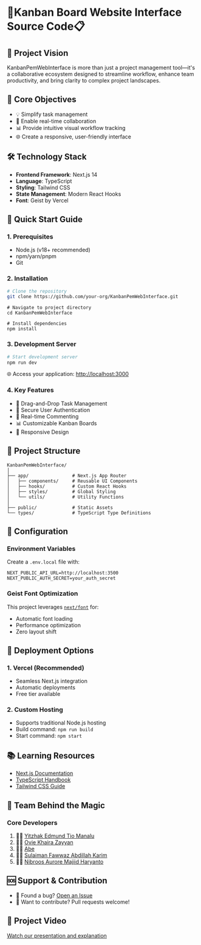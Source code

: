 # 🚀Kanban Board Website Interface Source Code📋

## 🌟 Project Vision
KanbanPemWebInterface is more than just a project management tool—it's a collaborative ecosystem designed to streamline workflow, enhance team productivity, and bring clarity to complex project landscapes.

## 🎯 Core Objectives
- 💡 Simplify task management
- 🔄 Enable real-time collaboration
- 📊 Provide intuitive visual workflow tracking
- 🌐 Create a responsive, user-friendly interface

## 🛠 Technology Stack
- **Frontend Framework**: Next.js 14
- **Language**: TypeScript
- **Styling**: Tailwind CSS
- **State Management**: Modern React Hooks
- **Font**: Geist by Vercel

## 🚀 Quick Start Guide

### 1. Prerequisites
- Node.js (v18+ recommended)
- npm/yarn/pnpm
- Git

### 2. Installation
```bash
# Clone the repository
git clone https://github.com/your-org/KanbanPemWebInterface.git
```
```
# Navigate to project directory
cd KanbanPemWebInterface
```
```
# Install dependencies
npm install
```

### 3. Development Server
```bash
# Start development server
npm run dev
```
🌐 Access your application: [http://localhost:3000](http://localhost:3000)

### 4. Key Features
- 📝 Drag-and-Drop Task Management
- 🔐 Secure User Authentication
- 💬 Real-time Commenting
- 📊 Customizable Kanban Boards
- 🎨 Responsive Design

## 🧩 Project Structure
```
KanbanPemWebInterface/
│
├── app/                # Next.js App Router
│   ├── components/     # Reusable UI Components
│   ├── hooks/          # Custom React Hooks
│   ├── styles/         # Global Styling
│   └── utils/          # Utility Functions
│
├── public/             # Static Assets
└── types/              # TypeScript Type Definitions
```

## 🔧 Configuration

### Environment Variables
Create a `.env.local` file with:
```env
NEXT_PUBLIC_API_URL=http://localhost:3500
NEXT_PUBLIC_AUTH_SECRET=your_auth_secret
```

### Geist Font Optimization
This project leverages [`next/font`](https://nextjs.org/docs/app/building-your-application/optimizing/fonts) for:
- Automatic font loading
- Performance optimization
- Zero layout shift

## 🚀 Deployment Options

### 1. Vercel (Recommended)
- Seamless Next.js integration
- Automatic deployments
- Free tier available

### 2. Custom Hosting
- Supports traditional Node.js hosting
- Build command: `npm run build`
- Start command: `npm start`

## 📚 Learning Resources
- [Next.js Documentation](https://nextjs.org/docs)
- [TypeScript Handbook](https://www.typescriptlang.org/docs/)
- [Tailwind CSS Guide](https://tailwindcss.com/docs)

## 🤝 Team Behind the Magic

### Core Developers
1. 👨‍💻 [Yitzhak Edmund Tio Manalu](https://github.com/iZcy) 
2. 👩‍💻 [Ovie Khaira Zayyan](https://github.com/Khairazzz) 
3. 👨‍💻 [Abe](https://github.com/abeputra) 
4. 👨‍💻 [Sulaiman Fawwaz Abdillah Karim](https://github.com/sulaimanfawwazak) 
5. 👩‍💻 [Nibroos Aurore Majiid Haryanto](https://github.com/potreic) 

## 🆘 Support & Contribution
- 🐛 Found a bug? [Open an Issue](https://github.com/your-org/KanbanPemWebInterface/issues)
- 🌟 Want to contribute? Pull requests welcome!


## 🎥 Project Video
[Watch our presentation and explanation](https://drive.google.com/drive/folders/1OH5PfHBzO9_7NqgYZbYJSbeO8D3T9Fs4?usp=sharing)
